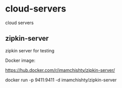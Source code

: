 # cloud-servers
cloud servers

## zipkin-server

zipkin server for testing

Docker image:

https://hub.docker.com/r/imamchishty/zipkin-server/

docker run -p 9411:9411 -d imamchishty/zipkin-server
